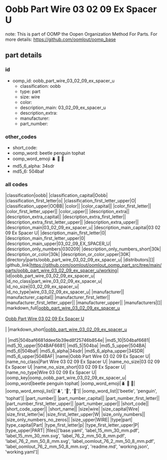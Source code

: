 # Oobb Part Wire 03 02 09 Ex Spacer U  

note: This is part of OOMP the Oopen Organization Method For Parts. For more details: https://github.com/oomlout/oomp_base

##  part details





### id
* oomp_id: oobb_part_wire_03_02_09_ex_spacer_u
  * classification: oobb
  * type: part
  * size: wire
  * color: 
  * description_main: 03_02_09_ex_spacer_u
  * description_extra: 
  * manufacturer: 
  * part_number: 

### other_codes
* short_code: 
* oomp_word: beetle penguin tophat
* oomp_word_emoji :beetle: :penguin: :tophat:
* md5_6_alpha: 34sdr
* md5_6: 504baf

### all codes 
|classification|oobb|
|classification_capital|Oobb|
|classification_first_letter|o|
|classification_first_letter_upper|O|
|classification_upper|OOBB|
|color||
|color_capital||
|color_first_letter||
|color_first_letter_upper||
|color_upper||
|description_extra||
|description_extra_capital||
|description_extra_first_letter||
|description_extra_first_letter_upper||
|description_extra_upper||
|description_main|03_02_09_ex_spacer_u|
|description_main_capital|03 02 09 Ex Spacer U|
|description_main_first_letter|0|
|description_main_first_letter_upper|0|
|description_main_upper|03_02_09_EX_SPACER_U|
|description_only_numbers|030209|
|description_only_numbers_short|30k|
|description_or_color|30k|
|description_or_color_upper|30K|
|directory|parts/oobb_part_wire_03_02_09_ex_spacer_u|
|distributors|[]|
|github_link|https://github.com/oomlout/oomlout_oomp_part_src/tree/main/parts/oobb_part_wire_03_02_09_ex_spacer_u/working|
|id|oobb_part_wire_03_02_09_ex_spacer_u|
|id_no_class|part_wire_03_02_09_ex_spacer_u|
|id_no_size|03_02_09_ex_spacer_u|
|id_no_type|wire_03_02_09_ex_spacer_u|
|manufacturer||
|manufacturer_capital||
|manufacturer_first_letter||
|manufacturer_first_letter_upper||
|manufacturer_upper||
|manufacturers|[]|
|markdown_full|[oobb_part_wire_03_02_09_ex_spacer_u](https://github.com/oomlout/oomlout_oomp_part_src/tree/main/parts/oobb_part_wire_03_02_09_ex_spacer_u/working)<br>[](https://github.com/oomlout/oomlout_oomp_part_src/tree/main/parts/oobb_part_wire_03_02_09_ex_spacer_u/working)<br>[Oobb Part Wire 03 02 09 Ex Spacer U](https://github.com/oomlout/oomlout_oomp_part_src/tree/main/parts/oobb_part_wire_03_02_09_ex_spacer_u/working)<br><br>|
|markdown_short|[oobb_part_wire_03_02_09_ex_spacer_u](https://github.com/oomlout/oomlout_oomp_part_src/tree/main/parts/oobb_part_wire_03_02_09_ex_spacer_u/working)<br><br>|
|md5|504baf6681ddee5b39ed8f25746b854e|
|md5_10|504baf6681|
|md5_10_upper|504BAF6681|
|md5_5|504ba|
|md5_5_upper|504BA|
|md5_6|504baf|
|md5_6_alpha|34sdr|
|md5_6_alpha_upper|34SDR|
|md5_6_upper|504BAF|
|name|Oobb Part Wire 03 02 09 Ex Spacer U|
|name_no_class|Part Wire 03 02 09 Ex Spacer U|
|name_no_size|03 02 09 Ex Spacer U|
|name_no_size_short|03 02 09 Ex Spacer U|
|name_no_type|Wire 03 02 09 Ex Spacer U|
|oomp_key|oomp_oobb_part_wire_03_02_09_ex_spacer_u|
|oomp_word|beetle penguin tophat|
|oomp_word_emoji|:beetle: :penguin: :tophat:|
|oomp_word_emoji_list|[':beetle:', ':penguin:', ':tophat:']|
|oomp_word_list|['beetle', 'penguin', 'tophat']|
|part_number||
|part_number_capital||
|part_number_first_letter||
|part_number_first_letter_upper||
|part_number_upper||
|short_code||
|short_code_upper||
|short_name||
|size|wire|
|size_capital|Wire|
|size_first_letter|w|
|size_first_letter_upper|W|
|size_only_numbers||
|size_only_numbers_no_zeros||
|size_upper|WIRE|
|type|part|
|type_capital|Part|
|type_first_letter|p|
|type_first_letter_upper|P|
|type_upper|PART|
|files|['base.yaml', 'label_15_mm_30_mm.pdf', 'label_15_mm_30_mm.svg', 'label_76_2_mm_50_8_mm.pdf', 'label_76_2_mm_50_8_mm.svg', 'label_oomlout_76_2_mm_50_8_mm.pdf', 'label_oomlout_76_2_mm_50_8_mm.svg', 'readme.md', 'working.json', 'working.yaml']|
